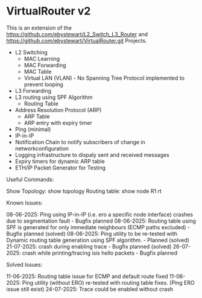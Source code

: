 # VirtualRouter v2
This is an extension of the https://github.com/ebystewart/L2_Switch_L3_Router and https://github.com/ebystewart/VirtualRouter.git Projects.

- L2 Switching
    - MAC Learning
    - MAC Forwarding
    - MAC Table
    - Virtual LAN (VLAN) - No Spanning Tree Protocol implemented to prevent looping
- L3 Forwarding
- L3 routing using SPF Algorithm
    - Routing Table
- Address Resolution Protocol (ARP)
    - ARP Table
    - ARP entry with expiry timer
- Ping (minimal)
- IP-in-IP
- Notification Chain to notify subscribers of change in networkconfiguration
- Logging infrastructure to dispaly sent and received messages
- Expiry timers for dynamic ARP table
- ETH/IP Packet Generator for Testing

Useful Commands:

Show Topology: show topology
Routing table: show node R1 rt


Known Issues:

08-06-2025: Ping using IP-in-IP (i.e. ero a specific node interface) crashes due to segmentation fault - Bugfix planned
08-06-2025: Routing table using SPF is generated for only immediate neighbours (ECMP paths excluded) - Bugfix planned (solved)
08-06-2025: Ping utility to be re-tested with Dynamic routing table generation using SPF algorithm. - Planned (solved)
21-07-2025: crash during enabling trace - Bugfix planned (solved)
26-07-2025: crash while printing/tracing isis hello packets - Bugfix planned

Solved Issues:

11-06-2025: Routing table issue for ECMP and default route fixed
11-06-2025: Ping utility (without ERO) re-tested with routing table fixes. (Ping ERO issue still exist)
24-07-2025: Trace could be enabled without crash
